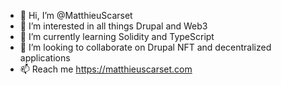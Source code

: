 - 👋 Hi, I’m @MatthieuScarset
- 👀 I’m interested in all things Drupal and Web3
- 🌱 I’m currently learning Solidity and TypeScript
- 💞️ I’m looking to collaborate on Drupal NFT and decentralized applications
- 📫 Reach me https://matthieuscarset.com

<!---
MatthieuScarset/MatthieuScarset is a ✨ special ✨ repository because its `README.md` (this file) appears on your GitHub profile.
You can click the Preview link to take a look at your changes.
--->
